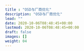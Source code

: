 ```yaml
---
title : "OSD与厂商优化"
description: "OSD与厂商优化"
lead: ""
date: 2020-10-06T08:48:45+00:00
lastmod: 2020-10-06T08:48:45+00:00
draft: false
images: []
weight: 04
---
```

